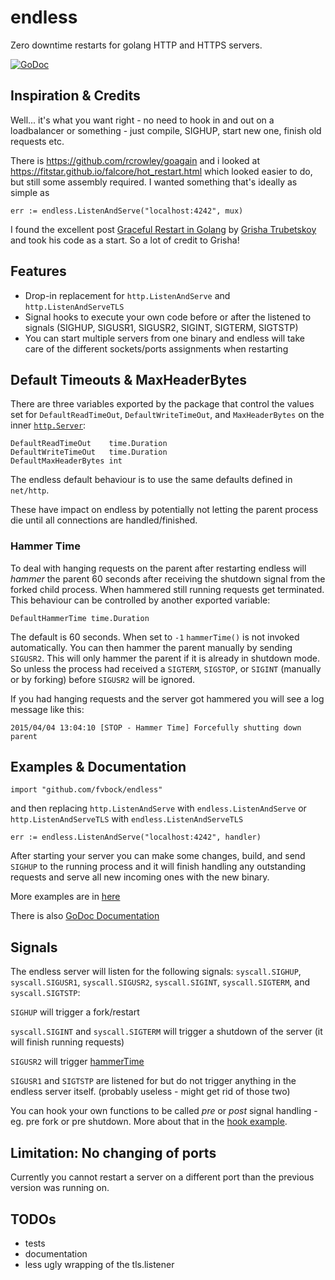 # endless

Zero downtime restarts for golang HTTP and HTTPS servers.

[![GoDoc](https://godoc.org/github.com/fvbock/endless?status.svg)](https://godoc.org/github.com/fvbock/endless)

## Inspiration & Credits

Well... it's what you want right - no need to hook in and out on a loadbalancer or something - just compile, SIGHUP, start new one, finish old requests etc.

There is https://github.com/rcrowley/goagain and i looked at https://fitstar.github.io/falcore/hot_restart.html which looked easier to do, but still some assembly required. I wanted something that's ideally as simple as

    err := endless.ListenAndServe("localhost:4242", mux)

I found the excellent post [Graceful Restart in Golang](http://grisha.org/blog/2014/06/03/graceful-restart-in-golang/) by [Grisha Trubetskoy](https://github.com/grisha) and took his code as a start. So a lot of credit to Grisha!


## Features

- Drop-in replacement for `http.ListenAndServe` and `http.ListenAndServeTLS`
- Signal hooks to execute your own code before or after the listened to signals (SIGHUP, SIGUSR1, SIGUSR2, SIGINT, SIGTERM, SIGTSTP)
- You can start multiple servers from one binary and endless will take care of the different sockets/ports assignments when restarting


## Default Timeouts & MaxHeaderBytes

There are three variables exported by the package that control the values set for `DefaultReadTimeOut`, `DefaultWriteTimeOut`, and `MaxHeaderBytes` on the inner [`http.Server`](https://golang.org/pkg/net/http/#Server):

	DefaultReadTimeOut    time.Duration
	DefaultWriteTimeOut   time.Duration
	DefaultMaxHeaderBytes int

The endless default behaviour is to use the same defaults defined in `net/http`.

These have impact on endless by potentially not letting the parent process die until all connections are handled/finished.


### Hammer Time

To deal with hanging requests on the parent after restarting endless will *hammer* the parent 60 seconds after receiving the shutdown signal from the forked child process. When hammered still running requests get terminated. This behaviour can be controlled by another exported variable:

    DefaultHammerTime time.Duration

The default is 60 seconds. When set to `-1` `hammerTime()` is not invoked automatically. You can then hammer the parent manually by sending `SIGUSR2`. This will only hammer the parent if it is already in shutdown mode. So unless the process had received a `SIGTERM`, `SIGSTOP`, or `SIGINT` (manually or by forking) before `SIGUSR2` will be ignored.

If you had hanging requests and the server got hammered you will see a log message like this:

    2015/04/04 13:04:10 [STOP - Hammer Time] Forcefully shutting down parent


## Examples & Documentation

    import "github.com/fvbock/endless"

and then replacing `http.ListenAndServe` with `endless.ListenAndServe` or `http.ListenAndServeTLS` with `endless.ListenAndServeTLS`

	err := endless.ListenAndServe("localhost:4242", handler)

After starting your server you can make some changes, build, and send `SIGHUP` to the running process and it will finish handling any outstanding requests and serve all new incoming ones with the new binary.

More examples are in [here](https://github.com/fvbock/endless/tree/master/examples)

There is also [GoDoc Documentation](https://godoc.org/github.com/fvbock/endless)


## Signals

The endless server will listen for the following signals: `syscall.SIGHUP`, `syscall.SIGUSR1`, `syscall.SIGUSR2`, `syscall.SIGINT`, `syscall.SIGTERM`, and `syscall.SIGTSTP`:

`SIGHUP` will trigger a fork/restart

`syscall.SIGINT` and `syscall.SIGTERM` will trigger a shutdown of the server (it will finish running requests)

`SIGUSR2` will trigger [hammerTime](https://github.com/fvbock/endless#hammer-time)

`SIGUSR1` and `SIGTSTP` are listened for but do not trigger anything in the endless server itself. (probably useless - might get rid of those two)

You can hook your own functions to be called *pre* or *post* signal handling - eg. pre fork or pre shutdown. More about that in the [hook example](https://github.com/fvbock/endless/tree/master/examples#hooking-into-the-signal-handling).


## Limitation: No changing of ports

Currently you cannot restart a server on a different port than the previous version was running on.


## TODOs

- tests
- documentation
- less ugly wrapping of the tls.listener

